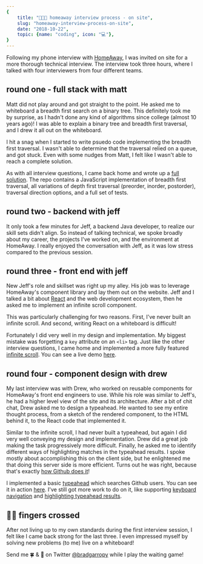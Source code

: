 ```yaml
---
{
    title: "👨🏼‍💼 homeaway interview process - on site",
    slug: "homeaway-interview-process-on-site",
    date: "2018-10-22",
    topic: {name: "coding", icon: "💻"},
}
---
```


Following my phone interview with [HomeAway][1], I was invited on site for a more thorough technical interview. The interview took three hours, where I talked with four interviewers from four different teams.

## round one - full stack with matt

Matt did not play around and got straight to the point. He asked me to whiteboard a breadth first search on a binary tree. This definitely took me by surprise, as I hadn't done any kind of algorithms since college (almost 10 years ago)! I was able to explain a binary tree and breadth first traversal, and I drew it all out on the whiteboard.

I hit a snag when I started to write psuedo code implementing the breadth first traversal. I wasn't able to determine that the traversal relied on a queue, and got stuck. Even with some nudges from Matt, I felt like I wasn't able to reach a complete solution.

As with all interview questions, I came back home and wrote up a [full solution][2]. The repo contains a JavaScript implementation of breadth first traversal, all variations of depth first traversal (preorder, inorder, postorder), traversal direction options, and a full set of tests.

## round two - backend with jeff

It only took a few minutes for Jeff, a backend Java developer, to realize our skill sets didn't align. So instead of talking technical, we spoke broadly about my career, the projects I've worked on, and the environment at HomeAway. I really enjoyed the conversation with Jeff, as it was low stress compared to the previous session.

## round three - front end with jeff

New Jeff's role and skillset was right up my alley. His job was to leverage HomeAway's component library and lay them out on the website. Jeff and I talked a bit about [React][3] and the web development ecosystem, then he asked me to implement an infinite scroll component.

This was particularly challenging for two reasons. First, I've never built an infinite scroll. And second, writing React on a whiteboard is difficult!

Fortunately I did very well in my design and implementation. My biggest mistake was forgetting a `key` attribute on an `<li>` tag. Just like the other interview questions, I came home and implemented a more fully featured [infinite scroll][4]. You can see a live demo [here][5].

## round four - component design with drew

My last interview was with Drew, who worked on reusable components for HomeAway's front end engineers to use. While his role was similar to Jeff's, he had a higher level view of the site and its architecture. After a bit of chit chat, Drew asked me to design a typeahead. He wanted to see my entire thought process, from a sketch of the rendered component, to the HTML behind it, to the React code that implemented it.

Similar to the infinite scroll, I had never built a typeahead, but again I did very well conveying my design and implementation. Drew did a great job making the task progressively more difficult. Finally, he asked me to identify different ways of highlighting matches in the typeahead results. I spoke mostly about accomplishing this on the client side, but he enlightened me that doing this server side is more efficient. Turns out he was right, because that's exactly [how Github does it][6]!

I implemented a basic [typeahead][7] which searches Github users. You can see it in action [here][8]. I've still got more work to do on it, like supporting [keyboard navigation][9] and [highlighting typeahead results][10].

## 🤞🏼 fingers crossed

After not living up to my own standards during the first interview session, I felt like I came back strong for the last three. I even impressed myself by solving new problems (to me) live on a whiteboard!

Send me 🍀 & 💙 on Twitter [@bradgarropy][11] while I play the waiting game!

[1]: https://www.homeaway.com/
[2]: https://github.com/bradgarropy/homeaway-binary-tree
[3]: https://reactjs.org/
[4]: https://github.com/bradgarropy/homeaway-infinite-scroll
[5]: https://homeaway-infinite-scroll.netlify.com
[6]: https://developer.github.com/v3/search/#highlighting-user-search-results
[7]: https://github.com/bradgarropy/homeaway-typeahead
[8]: https://homeaway-typeahead.netlify.com/
[9]: https://github.com/bradgarropy/homeaway-typeahead/issues/1
[10]: https://github.com/bradgarropy/homeaway-typeahead/issues/2
[11]: https://twitter.com/bradgarropy
